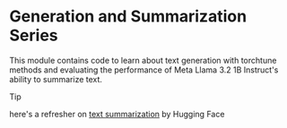 # Generation and Summarization Series

This module contains code to learn about text generation with torchtune methods and evaluating the performance of Meta Llama 3.2 1B Instruct's ability to summarize text.

> [!TIP]
> here's a refresher on [text summarization](https://huggingface.co/docs/transformers/en/tasks/summarization) by Hugging Face